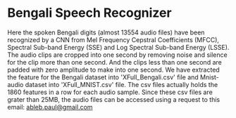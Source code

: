 ﻿# Bengali Speech Recognizer
Here the spoken Bengali digits (almost 13554 audio files) have been recognized by a CNN from Mel Frequency Cepstral Coefficients (MFCC), Spectral Sub-band Energy (SSE) and Log Spectral Sub-band Energy (LSSE).
The audio clips are cropped into one second by removing noise and silence for the clip more than one second. And the clips less than one second are padded with zero amplitude to make into one second.
We have extracted the feature for the Bengali dataset into 'XFull_Bengali.csv' file and Mnist-audio dataset into 'XFull_MNIST.csv' file. The csv files actually holds the 1860 features in a row for each audio sample. Since these csv files are grater than 25MB, the audio files can be accessed using a request to this email: ableb.paul@gmail.com

